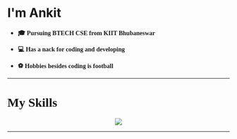 <!DOCTYPE html>
<html>

<head>
  <meta charset="utf-8">
  <meta name="viewport" content="width=device-width">
  <link href="style.css" rel="stylesheet" type="text/css" />
  <link rel="preconnect" href="https://fonts.googleapis.com">
<link rel="preconnect" href="https://fonts.gstatic.com" crossorigin>
<link href="https://fonts.googleapis.com/css2?family=Poppins&family=Work+Sans&display=swap" rel="stylesheet">
</head>

<body>
  <h1 font-family: Work Sans>I'm Ankit</h1>
  <ul>
  <li><h4 style="font-family: Work Sans; line-height: 1rem ">🎓 Pursuing BTECH CSE from KIIT Bhubaneswar</h4></li>
  <li><h4 style="font-family: Work Sans;
  line-height: 1rem">💻 Has a nack for coding and developing</h4></li>
  <li><h4 style="font-family: Work Sans;
  line-height: 1rem">⚽ Hobbies besides coding is football</h4>
    </ul></li>
  <hr>
  <h1 style="font-family: Work Sans">My Skills</h1>
  <div align="center">
    <img src="https://skillicons.dev/icons?i=c,cpp,html,css,js,java,nodejs"style:"text-align:center">
  </div>
 
  <hr>
</body>

</html>
